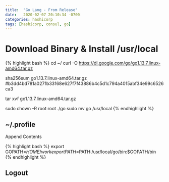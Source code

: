 ```yaml
---
title:  "Go Lang - From Release"
date:   2020-02-07 20:10:34 -0700
categories: hashicorp
tags: [hashicorp, consul, go]
---
```


# Download Binary & Install /usr/local
{% highlight bash %}
cd ~/
curl -O https://dl.google.com/go/go1.13.7.linux-amd64.tar.gz

sha256sum go1.13.7.linux-amd64.tar.gz
#b3dd4bd781a0271b33168e627f7f43886b4c5d1c794a4015abf34e99c6526ca3

tar xvf go1.13.7.linux-amd64.tar.gz

sudo chown -R root:root ./go
sudo mv go /usr/local
{% endhighlight %}

## ~/.profile   

Append Contents

{% highlight bash %}
export GOPATH=$HOME/work
export PATH=$PATH:/usr/local/go/bin:$GOPATH/bin    
{% endhighlight %}

## Logout